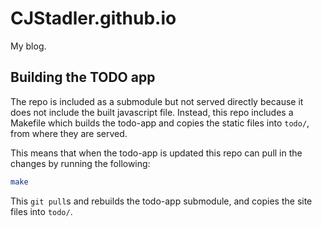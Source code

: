 # CJStadler.github.io

My blog.

## Building the TODO app

The repo is included as a submodule but not served directly because it does not
include the built javascript file. Instead, this repo includes a Makefile which
builds the todo-app and copies the static files into `todo/`, from where they
are served.

This means that when the todo-app is updated this repo can pull in the changes
by running the following:

```bash
make
```

This `git pull`s and rebuilds the todo-app submodule, and copies the site files
into `todo/`.
